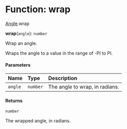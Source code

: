 # Function: wrap

[Angle](/en/auto-docs/utils/modules/Angle.md).wrap

**wrap**(`angle`): `number`

Wrap an angle.

Wraps the angle to a value in the range of -PI to PI.

#### Parameters

| Name | Type | Description |
| :------ | :------ | :------ |
| `angle` | `number` | The angle to wrap, in radians. |

#### Returns

`number`

The wrapped angle, in radians.
